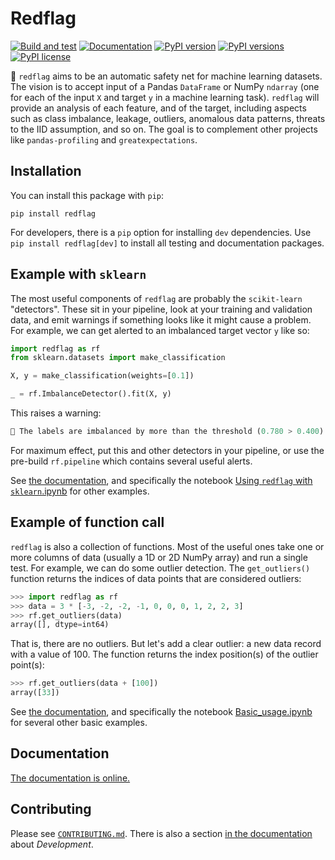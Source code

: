 # Redflag

[![Build and test](https://github.com/scienxlab/redflag/actions/workflows/build-test.yml/badge.svg)](https://github.com/scienxlab/redflag/actions/workflows/build-test.yml)
[![Documentation](https://github.com/scienxlab/redflag/actions/workflows/publish-docs.yml/badge.svg)](https://github.com/scienxlab/redflag/actions/workflows/publish-docs.yml)
[![PyPI version](https://img.shields.io/pypi/v/redflag.svg)](https://pypi.org/project/redflag/)
[![PyPI versions](https://img.shields.io/pypi/pyversions/redflag.svg)](https://pypi.org/project/redflag/)
[![PyPI license](https://img.shields.io/pypi/l/redflag.svg)](https://pypi.org/project/redflag/)

🚩 `redflag` aims to be an automatic safety net for machine learning datasets. The vision is to accept input of a Pandas `DataFrame` or NumPy `ndarray` (one for each of the input `X` and target `y` in a machine learning task). `redflag` will provide an analysis of each feature, and of the target, including aspects such as class imbalance, leakage, outliers, anomalous data patterns, threats to the IID assumption, and so on. The goal is to complement other projects like `pandas-profiling` and `greatexpectations`.


## Installation

You can install this package with `pip`:

    pip install redflag

For developers, there is a `pip` option for installing `dev` dependencies. Use `pip install redflag[dev]` to install all testing and documentation packages.


## Example with `sklearn`

The most useful components of `redflag` are probably the `scikit-learn` "detectors". These sit in your pipeline, look at your training and validation data, and emit warnings if something looks like it might cause a problem. For example, we can get alerted to an imbalanced target vector `y` like so:

```python
import redflag as rf
from sklearn.datasets import make_classification

X, y = make_classification(weights=[0.1])

_ = rf.ImbalanceDetector().fit(X, y)
```

This raises a warning:

```python
🚩 The labels are imbalanced by more than the threshold (0.780 > 0.400). See self.minority_classes_ for the minority classes.
```

For maximum effect, put this and other detectors in your pipeline, or use the pre-build `rf.pipeline` which contains several useful alerts.

See [the documentation](https://scienxlab.org/redflag), and specifically the notebook [Using `redflag` with `sklearn`.ipynb](https://github.com/scienxlab/redflag/blob/main/docs/notebooks/Using_redflag_with_sklearn.ipynb) for other examples.


## Example of function call

`redflag` is also a collection of functions. Most of the useful ones take one or more columns of data (usually a 1D or 2D NumPy array) and run a single test. For example, we can do some outlier detection. The `get_outliers()` function returns the indices of data points that are considered outliers:

```python
>>> import redflag as rf
>>> data = 3 * [-3, -2, -2, -1, 0, 0, 0, 1, 2, 2, 3]
>>> rf.get_outliers(data)
array([], dtype=int64)
```

That is, there are no outliers. But let's add a clear outlier: a new data record with a value of 100. The function returns the index position(s) of the outlier point(s):

```python
>>> rf.get_outliers(data + [100])
array([33])
```

See [the documentation](https://scienxlab.org/redflag), and specifically the notebook [Basic_usage.ipynb](https://github.com/scienxlab/redflag/blob/main/docs/notebooks/Basic_usage.ipynb) for several other basic examples.


## Documentation

[The documentation is online.](https://scienxlab.org/redflag)


## Contributing

Please see [`CONTRIBUTING.md`](https://github.com/scienxlab/redflag/blob/main/CONTRIBUTING.md). There is also a section [in the documentation](https://scienxlab.org/redflag) about _Development_.
